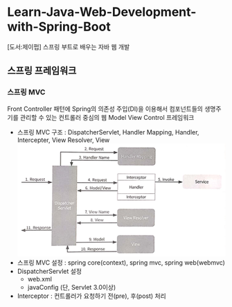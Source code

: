# Learn-Java-Web-Development-with-Spring-Boot
[도서:제이펍] 스프링 부트로 배우는 자바 웹 개발 



## 스프링 프레임워크
### 스프링 MVC

Front Controller 패턴에 Spring의 의존성 주입(DI)을 이용해서 컴포넌트들의 생명주기를 관리할 수 있는 컨트롤러 중심의 웹 Model View Control 프레임워크

- 스프링 MVC 구조 : DispatcherServlet, Handler Mapping, Handler, Intercepter, View Resolver, View
  <img src="https://github.com/sur2/Learn-Java-Web-Development-with-Spring-Boot/blob/master/Chapter03MVC/springmvcimage.jpg?raw=true" style="zoom: 50%;" />
- 스프링 MVC 설정 : spring core(context), spring mvc, spring web(webmvc)
- DispatcherServlet 설정
  - web.xml
  - javaConfig (단, Servlet 3.0이상)
- Interceptor : 컨트롤러가 요청하기 전(pre), 후(post) 처리